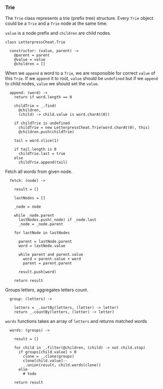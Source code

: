 ### Trie

The `Trie` class represents a trie (prefix tree) structure. Every `Trie` object could be a `Trie` and a `Trie` node at the same time.

`value` is a node prefix and `children` are child nodes.

    class LetterpressCheat.Trie

      constructor: (value, parent) ->
        @parent = parent
        @value = value
        @children = []

When we `append` a word to a `Trie`, we are responsible for correct `value` of this `Trie`. If we `append` it to root, `value` should be `undefined` but if we `append` to child nodes, `value` we should set the `value`.

      append: (word) ->
        return if word.length == 0

        childTrie = _.find(
          @children,
          (child) -> child.value is word.charAt(0))

        if childTrie is undefined
          childTrie = new LetterpressCheat.Trie(word.charAt(0), this)
          @children.push(childTrie)

        tail = word.slice(1)

        if tail.length is 0
          childTrie.last = true
        else
          childTrie.append(tail)

Fetch all words from given node.

      fetch: (node) ->

        result = []

        lastNodes = []

        _node = node

        while _node.parent
          lastNodes.push(_node) if _node.last
          _node = _node.parent

        for lastNode in lastNodes

          parent = lastNode.parent
          word = lastNode.value

          while parent and parent.value
            word = parent.value + word
            parent = parent.parent

          result.push(word)

        return result


Groups letters, aggregates letters count.

      group: (letters) ->

        letters = _.sortBy(letters, (letter) -> letter)
        return _.countBy(letters, (letter) -> letter)

`words` functions takes an array of `letters` and returns matched words

      words: (groups) ->

        result = []

        for child in _.filter(@children, (child) -> not child.stop)
          if groups[child.value] > 0
            clone = _.clone(groups)
            clone[child.value]--
            _.union(result, child.words(clone))
          else
            # todo

        return result
